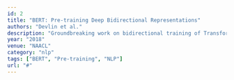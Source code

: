 ```yaml
---
id: 2
title: "BERT: Pre-training Deep Bidirectional Representations"
authors: "Devlin et al."
description: "Groundbreaking work on bidirectional training of Transformers that set new standards for NLP tasks."
year: "2018"
venue: "NAACL"
category: "nlp"
tags: ["BERT", "Pre-training", "NLP"]
url: "#"
---
```

